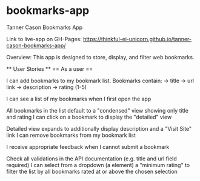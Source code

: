 # bookmarks-app
Tanner Cason Bookmarks App

Link to live-app on GH-Pages: https://thinkful-ei-unicorn.github.io/tanner-cason-bookmarks-app/

Overview: This app is designed to store, display, and filter web bookmarks.

** User Stories ** == As a user ==

I can add bookmarks to my bookmark list. Bookmarks contain: -> title -> url link -> description -> rating (1-5)

I can see a list of my bookmarks when I first open the app

All bookmarks in the list default to a "condensed" view showing only title and rating I can click on a bookmark to display the "detailed" view

Detailed view expands to additionally display description and a "Visit Site" link I can remove bookmarks from my bookmark list

I receive appropriate feedback when I cannot submit a bookmark

Check all validations in the API documentation (e.g. title and url field required) I can select from a dropdown (a element) a "minimum rating" to filter the list by all bookmarks rated at or above the chosen selection